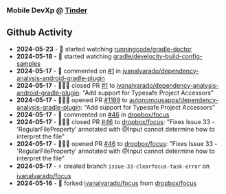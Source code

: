 ### Mobile DevXp @ [Tinder](https://medium.com/tinder)

## Github Activity
- **2024-05-23** - 👀 started watching [runningcode/gradle-doctor](https://github.com/runningcode/gradle-doctor)
- **2024-05-18** - 👀 started watching [gradle/develocity-build-config-samples](https://github.com/gradle/develocity-build-config-samples)
- **2024-05-17** - 💬 commented on [#1](https://api.github.com/repos/ivanalvarado/dependency-analysis-android-gradle-plugin/issues/1/comments) in [ivanalvarado/dependency-analysis-android-gradle-plugin](https://github.com/ivanalvarado/dependency-analysis-android-gradle-plugin)
- **2024-05-17** - 🧑🏻‍💻 closed PR [#1](https://github.com/ivanalvarado/dependency-analysis-android-gradle-plugin/pull/1) to [ivanalvarado/dependency-analysis-android-gradle-plugin](https://github.com/ivanalvarado/dependency-analysis-android-gradle-plugin): "Add support for Typesafe Project Accessors"
- **2024-05-17** - 🧑🏻‍💻 opened PR [#1189](https://github.com/autonomousapps/dependency-analysis-gradle-plugin/pull/1189) to [autonomousapps/dependency-analysis-gradle-plugin](https://github.com/autonomousapps/dependency-analysis-gradle-plugin): "Add support for Typesafe Project Accessors"
- **2024-05-17** - 💬 commented on [#46](https://api.github.com/repos/dropbox/focus/issues/46/comments) in [dropbox/focus](https://github.com/dropbox/focus)
- **2024-05-17** - 🧑🏻‍💻 closed PR [#46](https://github.com/dropbox/focus/pull/46) to [dropbox/focus](https://github.com/dropbox/focus): "Fixes Issue 33 - 'RegularFileProperty' annotated with @Input cannot determine how to interpret the file"
- **2024-05-17** - 🧑🏻‍💻 opened PR [#46](https://github.com/dropbox/focus/pull/46) to [dropbox/focus](https://github.com/dropbox/focus): "Fixes Issue 33 - 'RegularFileProperty' annotated with @Input cannot determine how to interpret the file"
- **2024-05-17** - ⚡️ created branch `issue-33-clearfocus-task-error` on [ivanalvarado/focus](https://github.com/ivanalvarado/focus)
- **2024-05-16** - 🔱 forked [ivanalvarado/focus](https://github.com/ivanalvarado/focus) from [dropbox/focus](https://github.com/dropbox/focus)